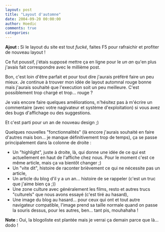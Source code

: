 ```yaml
---
layout: post
title: "Layout d'automne"
date: 2004-09-20 00:00:00
author: Hoedic
comments: true
categories: 
---
```



**Ajout :** Si le layout du site est tout *fucké*, faites F5 pour rafraichir et profiter de nouveau layout !

Ce fut poussif, j'étais supposé mettre ça en ligne pour le *un an* qu'en plus j'avais fait correspondre avec le millième post.

Bon, c'est loin d'être parfait et pour tout dire j'aurais préféré faire un peu mieux. Je continue à trouver mon idée de layout automnal rouge bonne mais j'aurais souhaité que l'execution soit un peu meilleure. C'est possiblement trop chargé et trop... rouge ?

Je vais encore faire quelques améliorations, n'hésitez pas à m'écrire un commentaire (avec votre nagivateur et système d'exploitation) si vous avez des bugs d'affichage ou des suggestions.

Et c'est parti pour un an de nouveau design ;)

Quelques nouvelles "fonctionnalités" (là encore j'aurais souhaité en faire d'autres mais bon... je manque définitivement trop de temps), ça se passe principalement dans la colonne de droite :
-  Un "highlight", juste à droite, là, qui donne une idée de ce qui est actuellement en haut de l'affiche chez nous. Pour le moment c'est ce même article, mais ça va bientôt changer ;)
-  Un "vite dit", histoire de raconter brièvement ce qui ne nécessite pas un article,
-  Un article du blog d'il y a un an... histoire de se rappeler (c'est un truc que j'aime bien ça ;))
-  Une zone culture avec généralement les films, resto et autres trucs "culturels" que nous avons essayé (c'est tiré au hasard),
-  Une image du blog au hasard... pour ceux qui ont  et tout autre navigateur compatible, l'image prend sa taille normale quand on passe la souris dessus, pour les autres, ben... tant pis, mouhahaha !

**Note :** Oui, la blogoliste est plantée mais je verrai ça demain parce que là... dodo !